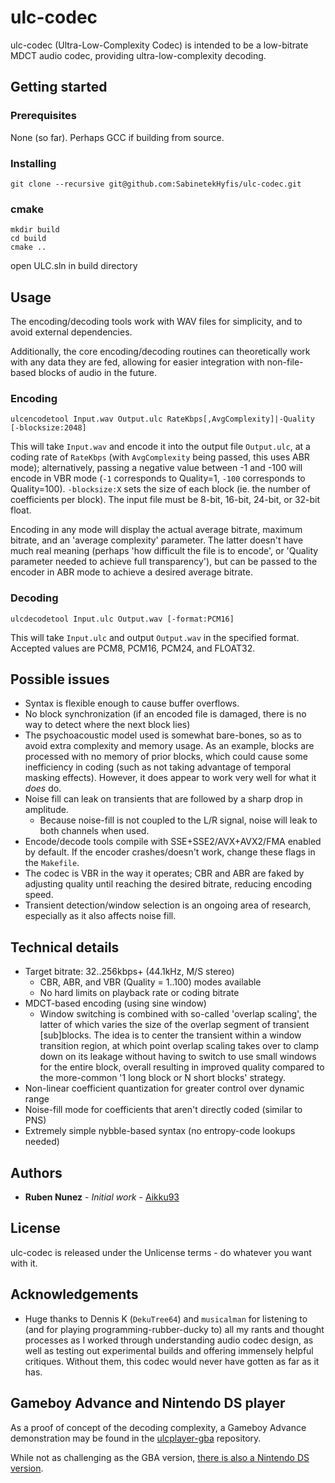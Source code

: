 # ulc-codec
ulc-codec (Ultra-Low-Complexity Codec) is intended to be a low-bitrate MDCT audio codec, providing ultra-low-complexity decoding.

## Getting started

### Prerequisites
None (so far). Perhaps GCC if building from source.

### Installing
```shell
git clone --recursive git@github.com:SabinetekHyfis/ulc-codec.git
```

### cmake

```shell
mkdir build
cd build
cmake ..
```

open ULC.sln in build directory 

## Usage
The encoding/decoding tools work with WAV files for simplicity, and to avoid external dependencies.

Additionally, the core encoding/decoding routines can theoretically work with any data they are fed, allowing for easier integration with non-file-based blocks of audio in the future.

### Encoding
```ulcencodetool Input.wav Output.ulc RateKbps[,AvgComplexity]|-Quality [-blocksize:2048]```

This will take ```Input.wav``` and encode it into the output file ```Output.ulc```, at a coding rate of ```RateKbps``` (with ```AvgComplexity``` being passed, this uses ABR mode); alternatively, passing a negative value between -1 and -100 will encode in VBR mode (```-1``` corresponds to Quality=1, ```-100``` corresponds to Quality=100). ```-blocksize:X``` sets the size of each block (ie. the number of coefficients per block). The input file must be 8-bit, 16-bit, 24-bit, or 32-bit float.

Encoding in any mode will display the actual average bitrate, maximum bitrate, and an 'average complexity' parameter. The latter doesn't have much real meaning (perhaps 'how difficult the file is to encode', or 'Quality parameter needed to achieve full transparency'), but can be passed to the encoder in ABR mode to achieve a desired average bitrate.

### Decoding
```ulcdecodetool Input.ulc Output.wav [-format:PCM16]```

This will take ```Input.ulc``` and output ```Output.wav``` in the specified format. Accepted values are PCM8, PCM16, PCM24, and FLOAT32.

## Possible issues
* Syntax is flexible enough to cause buffer overflows.
* No block synchronization (if an encoded file is damaged, there is no way to detect where the next block lies)
* The psychoacoustic model used is somewhat bare-bones, so as to avoid extra complexity and memory usage. As an example, blocks are processed with no memory of prior blocks, which could cause some inefficiency in coding (such as not taking advantage of temporal masking effects). However, it does appear to work very well for what it *does* do.
* Noise fill can leak on transients that are followed by a sharp drop in amplitude.
    * Because noise-fill is not coupled to the L/R signal, noise will leak to both channels when used.
* Encode/decode tools compile with SSE+SSE2/AVX+AVX2/FMA enabled by default. If the encoder crashes/doesn't work, change these flags in the ```Makefile```.
* The codec is VBR in the way it operates; CBR and ABR are faked by adjusting quality until reaching the desired bitrate, reducing encoding speed.
* Transient detection/window selection is an ongoing area of research, especially as it also affects noise fill.

## Technical details
* Target bitrate: 32..256kbps+ (44.1kHz, M/S stereo)
    * CBR, ABR, and VBR (Quality = 1..100) modes available
    * No hard limits on playback rate or coding bitrate
* MDCT-based encoding (using sine window)
    * Window switching is combined with so-called 'overlap scaling', the latter of which varies the size of the overlap segment of transient \[sub]blocks. The idea is to center the transient within a window transition region, at which point overlap scaling takes over to clamp down on its leakage without having to switch to use small windows for the entire block, overall resulting in improved quality compared to the more-common '1 long block or N short blocks' strategy.
* Non-linear coefficient quantization for greater control over dynamic range
* Noise-fill mode for coefficients that aren't directly coded (similar to PNS)
* Extremely simple nybble-based syntax (no entropy-code lookups needed)

## Authors
* **Ruben Nunez** - *Initial work* - [Aikku93](https://github.com/Aikku93)

## License
ulc-codec is released under the Unlicense terms - do whatever you want with it.

## Acknowledgements
* Huge thanks to Dennis K (`DekuTree64`) and `musicalman` for listening to (and for playing programming-rubber-ducky to) all my rants and thought processes as I worked through understanding audio codec design, as well as testing out experimental builds and offering immensely helpful critiques. Without them, this codec would never have gotten as far as it has.

## Gameboy Advance and Nintendo DS player

As a proof of concept of the decoding complexity, a Gameboy Advance demonstration may be found in the [ulcplayer-gba](https://github.com/Aikku93/ulcplayer-gba) repository.

While not as challenging as the GBA version, [there is also a Nintendo DS version](https://github.com/Aikku93/ulcplayer-nds).
